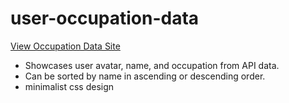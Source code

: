 # user-occupation-data

<a href="https://64c5a320f4454932be69a829--occupationdata.netlify.app
"> View Occupation Data Site </a>

- Showcases user avatar, name, and occupation from API data.
- Can be sorted by name in ascending or descending order.
- minimalist css design


